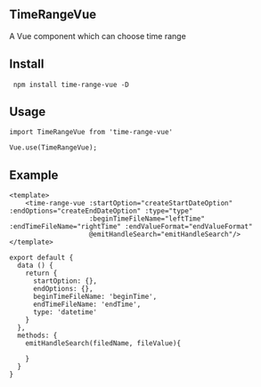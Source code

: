 ## TimeRangeVue
A Vue component which can choose time range



## Install



```
 npm install time-range-vue -D
```


## Usage



```
import TimeRangeVue from 'time-range-vue'

Vue.use(TimeRangeVue);
```

## Example



```
<template>
    <time-range-vue :startOption="createStartDateOption" :endOptions="createEndDateOption" :type="type"
                    :beginTimeFileName="leftTime" :endTimeFileName="rightTime" :endValueFormat="endValueFormat"
                    @emitHandleSearch="emitHandleSearch"/>
</template>

export default {
  data () {
    return {
      startOption: {},
      endOptions: {},
      beginTimeFileName: 'beginTime',
      endTimeFileName: 'endTime',
      type: 'datetime'
    }
  },
  methods: {
    emitHandleSearch(filedName, fileValue){

    }
  }
}


```




